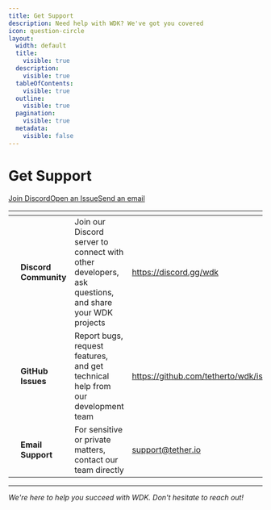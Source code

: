 ```yaml
---
title: Get Support
description: Need help with WDK? We've got you covered
icon: question-circle
layout:
  width: default
  title:
    visible: true
  description:
    visible: true
  tableOfContents:
    visible: true
  outline:
    visible: true
  pagination:
    visible: true
  metadata:
    visible: false
---
```


# Get Support

<table data-view="cards">
	<thead>
		<tr>
			<th></th>
			<th></th>
			<th></th>
			<th data-hidden data-card-target data-type="content-ref"></th>
		</tr>
	</thead>
	<tbody>
    <tr>
			<td>
				<i class="fa-discord"></i>
			</td>
			<td>
				<strong>Discord Community</strong>
			</td>
			<td>Join our Discord server to connect with other developers, ask questions, and share your WDK projects</td>
      <a href="https://discord.gg/wdk" class="button primary">Join Discord</a>
			<td>
				<a href="https://discord.gg/wdk">https://discord.gg/wdk</a>
			</td>
		</tr>
		<tr>
			<td>
				<i class="fa-github"></i>
			</td>
			<td>
				<strong>GitHub Issues</strong>
			</td>
			<td>Report bugs, request features, and get technical help from our development team</td>
      <a href="https://github.com/tetherto/wdk-core" class="button secondary">Open an Issue</a>
			<td>
				<a href="https://github.com/tetherto/wdk-core">https://github.com/tetherto/wdk/issues</a>
			</td>
		</tr>
		<tr>
			<td>
				<i class="fa-envelope"></i>
			</td>
			<td>
				<strong>Email Support</strong>
			</td>
			<td>For sensitive or private matters, contact our team directly</td>
      <a href="mailto:support@tether.io" class="button secondary">Send an email</a>
			<td>
				<a href="mailto:support@tether.io">support@tether.io</a>
			</td>
		</tr>
	</tbody>
</table>

***

*We're here to help you succeed with WDK. Don't hesitate to reach out!*
